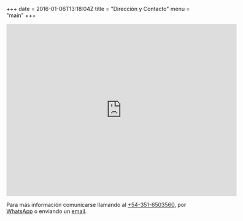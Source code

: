 +++
date = 2016-01-06T13:18:04Z
title = "Dirección y Contacto"
menu = "main"
+++


<iframe src="https://www.google.com/maps/embed?pb=!1m18!1m12!1m3!1d3404.5663221665773!2d-64.19352644846877!3d-31.42607260377558!2m3!1f0!2f0!3f0!3m2!1i1024!2i768!4f13.1!3m3!1m2!1s0x9432a28892a73dd1%3A0x4104a66357705427!2sAsociaci%C3%B3n+Cordobesa+de+Aikido!5e0!3m2!1sen!2sar!4v1549224409597" width="600" height="450" frameborder="0" style="border:0" allowfullscreen></iframe>

Para más información comunicarse llamando al <a href="tel:+54-351-6503560">+54-351-6503560</a>, por <a href="https://web.whatsapp.com/send?phone=543516503560">WhatsApp</a> o enviando un <a href="mailto:aikidomedina@gmail.com">email</a>.